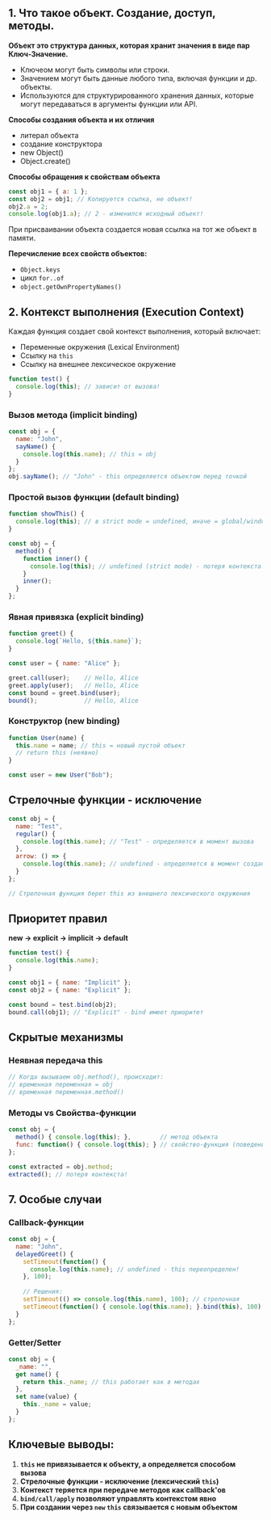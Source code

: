 ## 1. Что такое объект. Создание, доступ, методы.


 **Объект это структура данных, которая хранит значения в виде пар Ключ-Значение.**
- Ключеом могут быть символы или строки.
- Значением могут быть данные любого типа, включая функции и др. объекты.
- Используются для структурированного хранения данных, которые могут передаваться в аргументы функции или API.


**Способы создания объекта и их отличия**
- литерал объекта
- создание конструктора
- new Object()
- Object.create()




**Способы обращения к свойствам объекта**

```javascript
const obj1 = { a: 1 };
const obj2 = obj1; // Копируется ссылка, не объект!
obj2.a = 2;
console.log(obj1.a); // 2 - изменился исходный объект!
```

При присваивании объекта создается новая ссылка на тот же объект в памяти.

**Перечисление всех свойств объектов:**
- ```Object.keys```
- цикл ```for..of```
- ```object.getOwnPropertyNames()```

## **2. Контекст выполнения (Execution Context)**

Каждая функция создает свой контекст выполнения, который включает:
- Переменные окружения (Lexical Environment)
- Ссылку на `this`
- Ссылку на внешнее лексическое окружение

```javascript
function test() {
  console.log(this); // зависит от вызова!
}
```


### **Вызов метода (implicit binding)**
```javascript
const obj = {
  name: "John",
  sayName() {
    console.log(this.name); // this = obj
  }
};
obj.sayName(); // "John" - this определяется объектом перед точкой
```

### **Простой вызов функции (default binding)**
```javascript
function showThis() {
  console.log(this); // в strict mode = undefined, иначе = global/window
}

const obj = {
  method() {
    function inner() {
      console.log(this); // undefined (strict mode) - потеря контекста!
    }
    inner();
  }
};
```

### **Явная привязка (explicit binding)**
```javascript
function greet() {
  console.log(`Hello, ${this.name}`);
}

const user = { name: "Alice" };

greet.call(user);    // Hello, Alice
greet.apply(user);   // Hello, Alice
const bound = greet.bind(user);
bound();             // Hello, Alice
```

### **Конструктор (new binding)**
```javascript
function User(name) {
  this.name = name; // this = новый пустой объект
  // return this (неявно)
}

const user = new User("Bob");
```

## **Стрелочные функции - исключение**

```javascript
const obj = {
  name: "Test",
  regular() {
    console.log(this.name); // "Test" - определяется в момент вызова
  },
  arrow: () => {
    console.log(this.name); // undefined - определяется в момент создания
  }
};

// Стрелочная функция берет this из внешнего лексического окружения
```

## **Приоритет правил**

**new → explicit → implicit → default**

```javascript
function test() {
  console.log(this.name);
}

const obj1 = { name: "Implicit" };
const obj2 = { name: "Explicit" };

const bound = test.bind(obj2);
bound.call(obj1); // "Explicit" - bind имеет приоритет
```

## **Скрытые механизмы**

### **Неявная передача this**
```javascript
// Когда вызываем obj.method(), происходит:
// временная переменная = obj
// временная переменная.method()
```

### **Методы vs Свойства-функции**
```javascript
const obj = {
  method() { console.log(this); },        // метод объекта
  func: function() { console.log(this); } // свойство-функция (поведение одинаково)
};

const extracted = obj.method;
extracted(); // потеря контекста!
```

## **7. Особые случаи**

### **Callback-функции**
```javascript
const obj = {
  name: "John",
  delayedGreet() {
    setTimeout(function() {
      console.log(this.name); // undefined - this переопределен!
    }, 100);
    
    // Решения:
    setTimeout(() => console.log(this.name), 100); // стрелочная
    setTimeout(function() { console.log(this.name); }.bind(this), 100); // bind
  }
};
```

### **Getter/Setter**
```javascript
const obj = {
  _name: "",
  get name() {
    return this._name; // this работает как в методах
  },
  set name(value) {
    this._name = value;
  }
};
```


## **Ключевые выводы:**

1. **`this` не привязывается к объекту, а определяется способом вызова**
2. **Стрелочные функции - исключение (лексический `this`)**
3. **Контекст теряется при передаче методов как callback'ов**
4. **`bind/call/apply` позволяют управлять контекстом явно**
5. **При создании через `new` `this` связывается с новым объектом**

